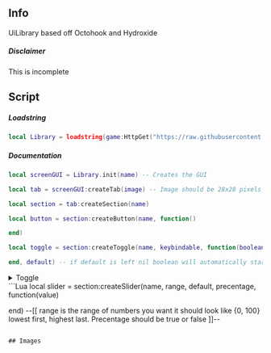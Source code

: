 ## Info
UiLibrary based off Octohook and Hydroxide
##### Disclaimer
This is incomplete
## Script
##### Loadstring
```Lua
local Library = loadstring(game:HttpGet("https://raw.githubusercontent.com/DiabloPro/UiLibrary/main/Main.lua"))()
```
##### Documentation
```Lua
local screenGUI = Library.init(name) -- Creates the GUI

local tab = screenGUI:createTab(image) -- Image should be 28x28 pixels

local section = tab:createSection(name)

local button = section:createButton(name, function()

end)

local toggle = section:createToggle(name, keybindable, function(boolean)

end, default) -- if default is left nil boolean will automatically start as false
```
<details>
  <summary>Toggle</summary>
    <pre lang="lua">
<p></p>
Library:setKeybindBlacklist(blacklist) -- blacklist should be a table like {"W","A","S","D"}
<p></p>
Library:addKeybindBlacklist(keys) -- should also be a table adds values to blacklist

Library:removeKeybindBlacklist(keys) -- same as previous
  </pre>
</details>
```Lua
local slider = section:createSlider(name, range, default, precentage, function(value)

end) --[[ range is the range of numbers you want it 
should look like {0, 100} lowest first, highest last. Precentage should be true or false ]]--
```

## Images
